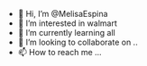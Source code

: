 - 👋 Hi, I’m @MelisaEspina
- 👀 I’m interested in walmart
- 🌱 I’m currently learning all
- 💞️ I’m looking to collaborate on ..
- 📫 How to reach me ...

<!---
MelisaEspina/MelisaEspina is a ✨ special ✨ repository because its `README.md` (this file) appears on your GitHub profile.
You can click the Preview link to take a look at your changes.
--->
